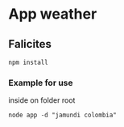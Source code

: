 # App weather

## Falicites

```
npm install
```

### Example for use

inside on folder root

```
node app -d "jamundi colombia"
```

